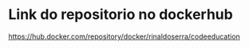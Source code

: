 # Link do repositorio no dockerhub

https://hub.docker.com/repository/docker/rinaldoserra/codeeducation